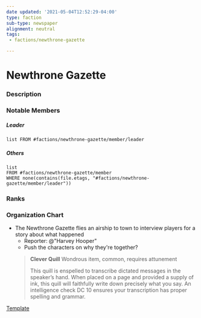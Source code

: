 ```yaml
---
date updated: '2021-05-04T12:52:29-04:00'
type: faction
sub-type: newspaper
alignment: neutral
tags:
 - factions/newthrone-gazette

---
```




# Newthrone Gazette

### Description

### Notable Members

##### Leader

```dataview
list FROM #factions/newthrone-gazette/member/leader
```

##### Others

```dataview
list 
FROM #factions/newthrone-gazette/member 
WHERE none(contains(file.etags, "#factions/newthrone-gazette/member/leader"))
```

### Ranks

### Organization Chart



- The Newthrone Gazette flies an airship to town to interview players for a story about what happened
  - Reporter: @"Harvey Hooper"
  - Push the characters on why they're together?
  > **Clever Quill**
  > Wondrous item, common, requires attunement
  >
  > This quill is enspelled to transcribe dictated messages in the speaker’s hand. When placed on a page and provided a supply of ink, this quill will faithfully write down precisely what you say. An intelligence check DC 10 ensures your transcription has proper spelling and grammar.

[Template](https://docs.google.com/presentation/d/1SmUamquifdwGJrbngzziKecxoM3bI1Sn3n4izHw9fps/edit)